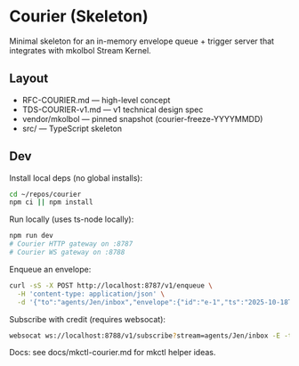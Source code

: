 # Courier (Skeleton)

Minimal skeleton for an in-memory envelope queue + trigger server that integrates with mkolbol Stream Kernel.

## Layout
- RFC-COURIER.md — high-level concept
- TDS-COURIER-v1.md — v1 technical design spec
- vendor/mkolbol — pinned snapshot (courier-freeze-YYYYMMDD)
- src/ — TypeScript skeleton

## Dev

Install local deps (no global installs):

```bash
cd ~/repos/courier
npm ci || npm install
```

Run locally (uses ts-node locally):

```bash
npm run dev
# Courier HTTP gateway on :8787
# Courier WS gateway on :8788
```

Enqueue an envelope:

```bash
curl -sS -X POST http://localhost:8787/v1/enqueue \
  -H 'content-type: application/json' \
  -d '{"to":"agents/Jen/inbox","envelope":{"id":"e-1","ts":"2025-10-18T22:50:00Z","type":"notify","payload":{"msg":"hello"}}}'
```

Subscribe with credit (requires websocat):

```bash
websocat ws://localhost:8788/v1/subscribe?stream=agents/Jen/inbox -E -t -n <<< '{"credit": 1}'
```

Docs: see docs/mkctl-courier.md for mkctl helper ideas.
